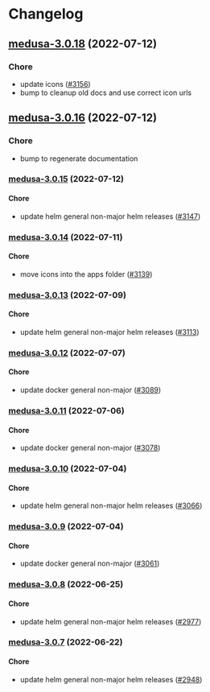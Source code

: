 # Changelog


## [medusa-3.0.18](https://github.com/truecharts/apps/compare/medusa-3.0.16...medusa-3.0.18) (2022-07-12)

### Chore

- update icons ([#3156](https://github.com/truecharts/apps/issues/3156))
- bump to cleanup old docs and use correct icon urls



## [medusa-3.0.16](https://github.com/truecharts/apps/compare/medusa-3.0.15...medusa-3.0.16) (2022-07-12)

### Chore

- bump to regenerate documentation



<a name="medusa-3.0.15"></a>
### [medusa-3.0.15](https://github.com/truecharts/apps/compare/medusa-3.0.14...medusa-3.0.15) (2022-07-12)

#### Chore

* update helm general non-major helm releases ([#3147](https://github.com/truecharts/apps/issues/3147))



<a name="medusa-3.0.14"></a>
### [medusa-3.0.14](https://github.com/truecharts/apps/compare/medusa-3.0.13...medusa-3.0.14) (2022-07-11)

#### Chore

* move icons into the apps folder ([#3139](https://github.com/truecharts/apps/issues/3139))



<a name="medusa-3.0.13"></a>
### [medusa-3.0.13](https://github.com/truecharts/apps/compare/medusa-3.0.12...medusa-3.0.13) (2022-07-09)

#### Chore

* update helm general non-major helm releases ([#3113](https://github.com/truecharts/apps/issues/3113))



<a name="medusa-3.0.12"></a>
### [medusa-3.0.12](https://github.com/truecharts/apps/compare/medusa-3.0.11...medusa-3.0.12) (2022-07-07)

#### Chore

* update docker general non-major ([#3089](https://github.com/truecharts/apps/issues/3089))



<a name="medusa-3.0.11"></a>
### [medusa-3.0.11](https://github.com/truecharts/apps/compare/medusa-3.0.10...medusa-3.0.11) (2022-07-06)

#### Chore

* update docker general non-major ([#3078](https://github.com/truecharts/apps/issues/3078))



<a name="medusa-3.0.10"></a>
### [medusa-3.0.10](https://github.com/truecharts/apps/compare/medusa-3.0.9...medusa-3.0.10) (2022-07-04)

#### Chore

* update helm general non-major helm releases ([#3066](https://github.com/truecharts/apps/issues/3066))



<a name="medusa-3.0.9"></a>
### [medusa-3.0.9](https://github.com/truecharts/apps/compare/medusa-3.0.8...medusa-3.0.9) (2022-07-04)

#### Chore

* update docker general non-major ([#3061](https://github.com/truecharts/apps/issues/3061))



<a name="medusa-3.0.8"></a>
### [medusa-3.0.8](https://github.com/truecharts/apps/compare/medusa-3.0.7...medusa-3.0.8) (2022-06-25)

#### Chore

* update helm general non-major helm releases ([#2977](https://github.com/truecharts/apps/issues/2977))



<a name="medusa-3.0.7"></a>
### [medusa-3.0.7](https://github.com/truecharts/apps/compare/medusa-3.0.6...medusa-3.0.7) (2022-06-22)

#### Chore

* update helm general non-major helm releases ([#2948](https://github.com/truecharts/apps/issues/2948))

